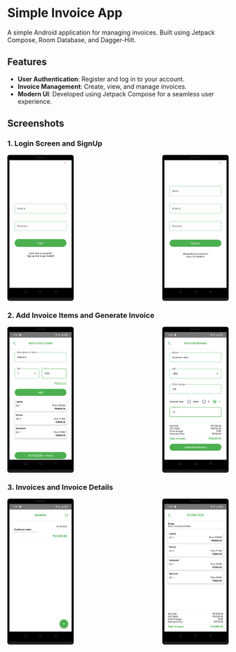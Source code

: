 # Simple Invoice App

A simple Android application for managing invoices. Built using Jetpack Compose, Room Database, and Dagger-Hilt.

## Features

- **User Authentication**: Register and log in to your account.
- **Invoice Management**: Create, view, and manage invoices.
- **Modern UI**: Developed using Jetpack Compose for a seamless user experience.

## Screenshots

### 1. Login Screen and SignUp

<div style="display: flex; justify-content: space-between; flex-wrap: wrap;">
  <img src="./screenshots/login.png" alt="Login Screen" width="30%" />
  <img src="./screenshots/sign_up.png" alt="SignUp" width="30%" />
</div>

### 2. Add Invoice Items and Generate Invoice

<div style="display: flex; justify-content: space-between; flex-wrap: wrap;">
  <img src="./screenshots/add_invoice_items.png" alt="Add Invoice Items" width="30%" />
  <img src="./screenshots/generate_invoice.png" alt="Generate Invoice" width="30%" />
</div>

### 3. Invoices and Invoice Details

<div style="display: flex; justify-content: space-between; flex-wrap: wrap;">
  <img src="./screenshots/invoices.png" alt="Invoices" width="30%" />
  <img src="./screenshots/details.png" alt="Invoice Details" width="30%" />
</div>
